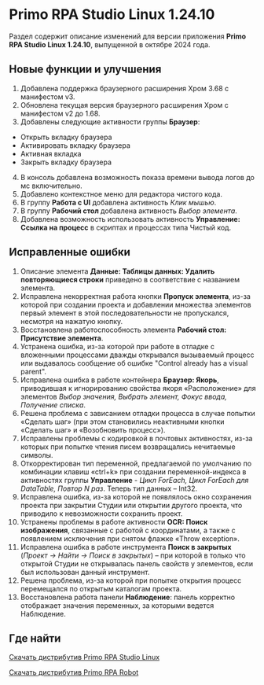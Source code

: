 # Primo RPA Studio Linux 1.24.10

Раздел содержит описание изменений для версии приложения **Primo RPA Studio Linux 1.24.10**, выпущенной в октябре 2024 года. 

## Новые функции и улучшения

1.	Добавлена поддержка браузерного расширения Хром 3.68 с манифестом v3.  
2. Обновлена текущая версия браузерного расширения Хром с манифестом v2 до 1.68.
3. Добавлены следующие активности группы **Браузер**:
* Открыть вкладку браузера
* Активировать вкладку браузера
* Активная вкладка
* Закрыть вкладку браузера
4. В консоль добавлена возможность показа времени вывода логов до мс включительно.
5. Добавлено контекстное меню для редактора чистого кода.
6. В группу **Работа с UI** добавлена активность *Клик мышью*.
7. В группу **Рабочий стол** добавлена активность *Выбор элемента*.
8. Добавлена возможность использовать активность **Управление: Ссылка на процесс** в скриптах и процессах типа Чистый код.

## Исправленные ошибки 

1.	Описание элемента **Данные: Таблицы данных: Удалить повторяющиеся строки** приведено в соответствие с названием элемента.
1.	Исправлена некорректная работа кнопки **Пропуск элемента**, из-за которой при создании проекта и добавлении множества элементов первый элемент в этой последовательности не пропускался, несмотря на нажатую кнопку.
1.	Восстановлена работоспособность элемента **Рабочий стол: Присутствие элемента**.
1.	Устранена ошибка, из-за которой при работе в отладке с вложенными процессами дважды открывался вызываемый процесс или выдавалось сообщение об ошибке "Control already has a visual parent". 
1.	Исправлена ошибка в работе контейнера **Браузер: Якорь**, приводившая к игнорированию свойства якоря «Расположение» для элементов *Выбор значения, Выбрать элемент, Фокус ввода, Получение списка*.
1.	Решена проблема с зависанием отладки процесса в случае попытки «Сделать шаг» (при этом становились неактивными кнопки «Сделать шаг» и «Возобновить процесс»).
1.	Исправлены проблемы с кодировкой в почтовых активностях, из-за которых при попытке чтения писем возвращались нечитаемые символы.
1.	Откорректирован тип переменной, предлагаемой по умолчанию по комбинации клавиш «ctrl+k» при создании переменной-индекса в активностях группы **Управление** -   *Цикл ForEach, Цикл ForEach для DataTable, Повтор N раз*. Теперь тип данных – Int32.
1.	Исправлена ошибка, из-за которой не появлялось окно сохранения проекта при закрытии Студии или открытии другого проекта, что приводило к невозможности сохранить проект.
1.	Устранены проблемы в работе активности **OCR: Поиск изображения**, связанные с работой с координатами, а также с появлением исключения при снятом флажке «Throw exception». 
1.	Исправлена ошибка в работе инструмента **Поиск в закрытых** (*Проект -> Найти -> Поиск в закрытых*) – при которой в только что открытой Студии не открывалась панель свойств у элементов, если был использован данный инструмент.
1.	Решена проблема, из-за которой при попытке открытия процесс перемещался по открытым каталогам проекта. 
1.	Восстановлена работа панели **Наблюдение**: панель корректно отображает значения переменных, за которыми ведется Наблюдение.

## Где найти 

[Скачать дистрибутив Primo RPA Studio Linux](https://disk.primo-rpa.ru/index.php/s/t9BHBjR6PP06Yax?path=%2FRelease%2FStudio)

[Скачать дистрибутив Primo RPA Robot](https://disk.primo-rpa.ru/index.php/s/t9BHBjR6PP06Yax?path=%2FRelease%2FRobot)
